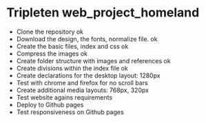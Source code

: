 # Tripleten web_project_homeland


- Clone the repository ok
- Download the design, the fonts, normalize file. ok
- Create the basic files, index and css ok
- Compress the images ok
- Create folder structure with images and references ok
- Create divisions within the index file ok
- Create declarations for the desktop layout: 1280px
- Test with chrome and firefox for no scroll bars
- Create additional media layouts: 768px, 320px
- Test website agains requirements
- Deploy to Github pages
- Test responsiveness on Github pages
